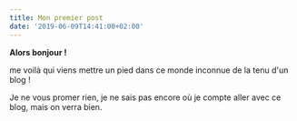 ```yaml
---
title: Mon premier post
date: '2019-06-09T14:41:00+02:00'
---
```

**Alors bonjour !**

me voilà qui viens mettre un pied dans ce monde inconnue de la tenu d'un blog !

Je ne vous promer rien, je ne sais pas encore où je compte aller avec ce blog, mais on verra bien.

